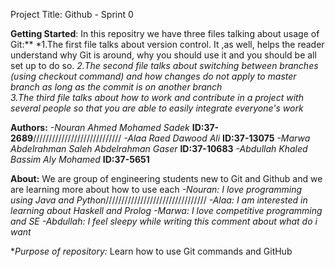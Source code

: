 Project Title: Github - Sprint 0

**Getting Started**: 
   In this repositry we have three files talking about usage of Git:**
  *1.The first file talks about version control. It ,as well, helps the reader understand why Git is around, why you should use it and you should be all set up to do so.
  *2.The second file talks about switching between branches (using checkout command) and how changes do not apply to master branch as long as the commit is on another branch*  
  *3.The third file talks about how to work and contribute in a project with several people so that you are able to easily integrate everyone's work*

**Authors:** 
         *-Nouran Ahmed Mohamed Sadek*  **ID:37-2689**////////////////////////////
         *-Alaa Raed Dawood Ali* **ID:37-13075**
         *-Marwa Abdelrahman Saleh Abdelrahman Gaser* **ID:37-10683**
         *-Abdullah Khaled Bassim Aly Mohamed* **ID:37-5651**

**About:**
We are group of engineering students new to Git and Github and we are learning more about how to use each
      *-Nouran: I love programming using Java and Python*////////////////////////////////
      *-Alaa: I am interested in learning about Haskell and Prolog*
      *-Marwa: I love competitive programming and SE*
      *-Abdullah: I feel sleepy while writing this comment about what do i want*
	  
 **Purpose of repository:* Learn how to use Git commands and GitHub
 
 
 







